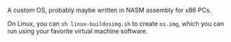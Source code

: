 A custom OS, probably maybe written in NASM assembly for x86 PCs.

On Linux, you can `sh linux-buildosimg.sh` to create `os.img`, which you can run using your favorite virtual machine software.
